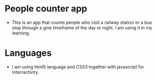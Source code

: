 # People counter app
- This is an app that counts people who visit a railway station or a bus stop through a give timeframe of the day or night. I am using it in my learning. 

# Languages
- I am using html5 language and CSS3 together with javascript for interractivity.
